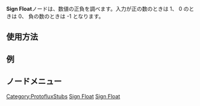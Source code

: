 <languages></languages>

**Sign Float**ノードは、数値の正負を調べます。入力が正の数のときは 1、 0
のときは 0、 負の数のときは -1 となります。

## 使用方法

## 例

## ノードメニュー

[Category:ProtofluxStubs](Category:ProtofluxStubs "wikilink") [Sign
Float](Category:Protoflux{{#translation:}} "wikilink") [Sign
Float](Category:Protoflux:Math{{#translation:}} "wikilink")